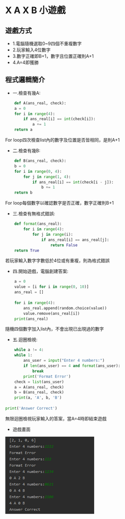 # X A X B 小遊戲
## 遊戲方式
* 1.電腦隨機選取0~9四個不重複數字
* 2.玩家輸入4位數字
* 3.數字正確即B+1，數字且位置正確則A+1
* 4.A=4即獲勝

## 程式邏輯簡介

* 一.檢查有幾A:
```python
    def A(ans_real, check):
    a = 0
    for i in range(4):
        if ans_real[i] == int(check[i]):
            a += 1
    return a
```

For loop四次檢查list內的數字及位置是否皆相同，是則A+1

* 二.檢查有幾B:
```python
    def B(ans_real, check):
    b = 0
    for i in range(0, 4):
        for j in range(1, 4):
            if ans_real[i] == int(check[i - j]):
                b += 1
    return b    
```
For loop每個數字以確認數字是否正確，數字正確則B+1

* 三.檢查有無格式錯誤:
```python
    def format(ans_real):
        for i in range(4):
            for j in range(i):
                if ans_real[i] == ans_real[j]:
                    return False
    return True 
```
若玩家輸入數字字數低於4位或有重複，則為格式錯誤

* 四.開始遊戲，電腦創建答案:
```python
    a = 0
    value = [i for i in range(0, 10)]
    ans_real = []

    for i in range(4):
        ans_real.append(random.choice(value))
        value.remove(ans_real[i])
    print(ans_real)
```
隨機四個數字加入list內，不會出現已出現過的數字

* 五.迴圈檢視:
```python
    while a != 4:
    while 1:
        ans_user = input("Enter 4 numbers:")
        if len(ans_user) == 4 and format(ans_user):
            break
        print('Format Error')
    check = list(ans_user)
    a = A(ans_real, check)
    b = B(ans_real, check)
    print(a, 'A', b, 'B')

print('Answer Correct')
```
無限迴圈檢視玩家輸入的答案，當A=4時即結束遊戲

* 遊戲畫面

![GITHUB](prcatice.png)
